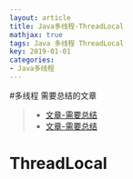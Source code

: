 ```yaml
---
layout: article
title: Java多线程-ThreadLocal
mathjax: true
tags: Java 多线程 ThreadLocal
key: 2019-01-01
categories:
- Java多线程
---
```

#多线程
需要总结的文章
> - [文章-需要总结](https://www.liaoxuefeng.com/wiki/1252599548343744/1306581251653666)
> - [文章-需要总结](https://www.jianshu.com/p/fa139ac3101f)

# ThreadLocal
